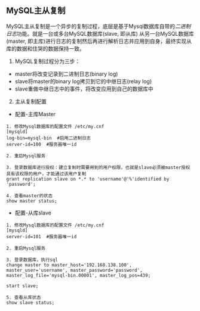 ## MySQL主从复制

MySQL主从复制是一个异步的复制过程，底层是基于Mysql数据库自带的*二进制日志*功能。就是一台或多台MySQL数据库(slave, 即从库)
从另一台MySQL数据库(master, 即主库)进行日志的复制然后再进行解析日志并应用到自身，最终实现从库的数据和住哭的数据保持一致。

1. MySQL复制过程分为三步：
* master将改变记录到二进制日志(binary log)
* slave将master的binary log拷贝到它的中继日志(relay log)
* slave重做中继日志中的事件，将改变应用到自己的数据库中

2. 主从复制配置
* 配置-主库Master
```
1. 修改Mysql数据库的配置文件 /etc/my.cnf
[mysqld]
log-bin=mysql-bin  #启用二进制日志
server-id=100  #服务器唯一id

2. 重启Mysql服务

3. 登录数据库进行授权：建立复制时需要用到的用户权限，也就是slave必须被master授权具有该权限的用户，才能通过该用户复制
grant replication slave on *.* to 'username'@'%'identified by 'password';

4. 查看master的状态
show master status;
```
* 配置-从库slave
```
1. 修改Mysql数据库的配置文件 /etc/my.cnf
[mysqld]
server-id=101  #服务器唯一id

2. 重启Mysql服务

3. 登录数据库，执行sql
change master to master_host='192.168.138.100', master_user='username', master_password='password', 
master_log_file='mysql-bin.00001', master_log_pos=439;

start slave;

5. 查看从库状态
show slave status;
```